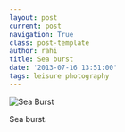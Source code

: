 ```yaml
---
layout: post
current: post
navigation: True
class: post-template
author: rahi
title: Sea burst
date: '2013-07-16 13:51:00'
tags: leisure photography
---
```


![Sea Burst](https://imgur.com/lumHHnk.jpg)

Sea burst.
